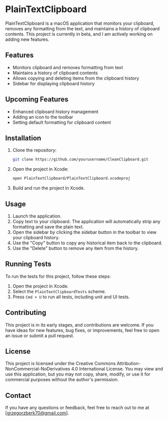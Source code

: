 # PlainTextClipboard

PlainTextClipboard is a macOS application that monitors your clipboard, removes any formatting from the text, and maintains a history of clipboard contents. This project is currently in beta, and I am actively working on adding new features.

## Features

- Monitors clipboard and removes formatting from text
- Maintains a history of clipboard contents
- Allows copying and deleting items from the clipboard history
- Sidebar for displaying clipboard history

## Upcoming Features

- Enhanced clipboard history management
- Adding an icon to the toolbar
- Setting default formatting for clipboard content

## Installation

1. Clone the repository:
    ```bash
    git clone https://github.com/yourusername/CleanClipboard.git
    ```

2. Open the project in Xcode:
    ```bash
    open PlainTextClipboard/PlainTextClipboard.xcodeproj
    ```

3. Build and run the project in Xcode.

## Usage

1. Launch the application.
2. Copy text to your clipboard. The application will automatically strip any formatting and save the plain text.
3. Open the sidebar by clicking the sidebar button in the toolbar to view your clipboard history.
4. Use the "Copy" button to copy any historical item back to the clipboard.
5. Use the "Delete" button to remove any item from the history.

## Running Tests

To run the tests for this project, follow these steps:

1. Open the project in Xcode.
2. Select the `PlainTextClipboardTests` scheme.
3. Press `Cmd + U` to run all tests, including unit and UI tests.

## Contributing

This project is in its early stages, and contributions are welcome. If you have ideas for new features, bug fixes, or improvements, feel free to open an issue or submit a pull request.

## License

This project is licensed under the Creative Commons Attribution-NonCommercial-NoDerivatives 4.0 International License. You may view and use this application, but you may not copy, share, modify, or use it for commercial purposes without the author's permission.

## Contact

If you have any questions or feedback, feel free to reach out to me at [grzegorzberk70@gmail.com].
